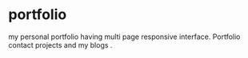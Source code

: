 # portfolio 

my personal portfolio having multi page responsive interface.
Portfolio contact projects and my blogs .
 
